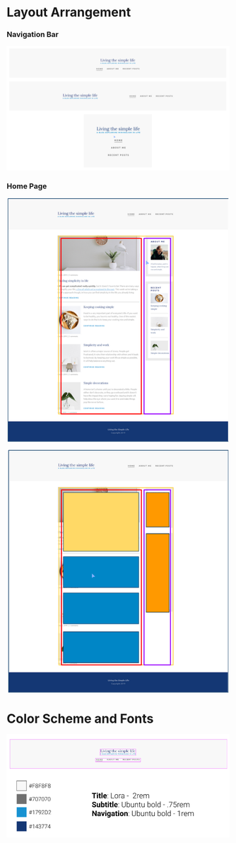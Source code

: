 # Layout Arrangement

### Navigation Bar

<p align="center">
    <img src="https://github.com/Jplaudir8/Front-end-exercises/blob/master/Making%20a%20Fully%20Responsive%20Site/Arrangement.png" width="900" alt="" title="Arrangement">
</p>

### Home Page

<p align="center">
    <img src="https://github.com/Jplaudir8/Front-end-exercises/blob/master/Making%20a%20Fully%20Responsive%20Site/ArrangementOfPage1_NoBoxes.png" width="500" alt="" title="Arrangement">
</p>

<p align="center">
    <img src="https://github.com/Jplaudir8/Front-end-exercises/blob/master/Making%20a%20Fully%20Responsive%20Site/ArrangementOfPage1.png" width="500" alt="" title="Arrangement">
</p>

# Color Scheme and Fonts

<p align="center">
    <img src="https://github.com/Jplaudir8/Front-end-exercises/blob/master/Making%20a%20Fully%20Responsive%20Site/ColorandFontScheme.png" width="700" alt="" title="Color and Font Scheme">
</p>
